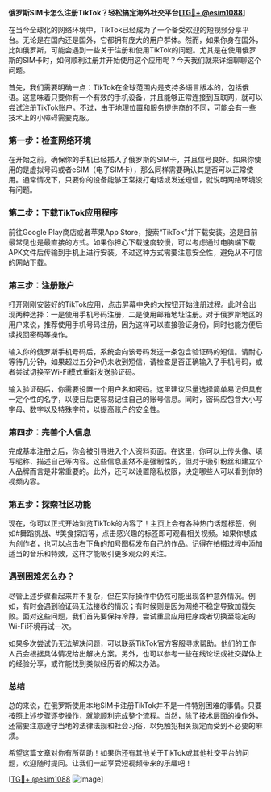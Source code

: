 **俄罗斯SIM卡怎么注册TikTok？轻松搞定海外社交平台[[TG💪+ @esim1088](https://t.me/s/esim1088)]**

在当今全球化的网络环境中，TikTok已经成为了一个备受欢迎的短视频分享平台。无论是在国内还是国外，它都拥有庞大的用户群体。然而，如果你身在国外，比如俄罗斯，可能会遇到一些关于注册和使用TikTok的问题。尤其是在使用俄罗斯的SIM卡时，如何顺利注册并开始使用这个应用呢？今天我们就来详细聊聊这个问题。

首先，我们需要明确一点：TikTok在全球范围内是支持多语言版本的，包括俄语。这意味着只要你有一个有效的手机设备，并且能够正常连接到互联网，就可以尝试注册TikTok账户。不过，由于地理位置和服务提供商的不同，可能会有一些技术上的小障碍需要克服。

### 第一步：检查网络环境

在开始之前，确保你的手机已经插入了俄罗斯的SIM卡，并且信号良好。如果你使用的是虚拟号码或者eSIM（电子SIM卡），那么同样需要确认其是否可以正常使用。通常情况下，只要你的设备能够正常拨打电话或发送短信，就说明网络环境没有问题。

### 第二步：下载TikTok应用程序

前往Google Play商店或者苹果App Store，搜索“TikTok”并下载安装。这是目前最常见也是最直接的方式。如果你担心下载速度较慢，可以考虑通过电脑端下载APK文件后传输到手机上进行安装。不过这种方式需要注意安全性，避免从不可信的网站下载。

### 第三步：注册账户

打开刚刚安装好的TikTok应用，点击屏幕中央的大按钮开始注册过程。此时会出现两种选择：一是使用手机号码注册，二是使用邮箱地址注册。对于俄罗斯地区的用户来说，推荐使用手机号码注册，因为这样可以直接验证身份，同时也能方便后续找回密码等操作。

输入你的俄罗斯手机号码后，系统会向该号码发送一条包含验证码的短信。请耐心等待几分钟，如果超过五分钟仍未收到短信，请检查是否正确输入了手机号码，或者尝试切换至Wi-Fi模式重新发送验证码。

输入验证码后，你需要设置一个用户名和密码。这里建议尽量选择简单易记但具有一定个性的名字，以便日后更容易记住自己的账号信息。同时，密码应包含大小写字母、数字以及特殊字符，以提高账户的安全性。

### 第四步：完善个人信息

完成基本注册之后，你会被引导进入个人资料页面。在这里，你可以上传头像、填写昵称、描述自己等内容。这些信息虽然不是强制性的，但对于吸引粉丝和建立个人品牌而言是非常重要的。此外，还可以设置隐私权限，决定哪些人可以看到你的视频内容。

### 第五步：探索社区功能

现在，你可以正式开始浏览TikTok的内容了！主页上会有各种热门话题标签，例如#舞蹈挑战、#美食探店等，点击感兴趣的标签即可观看相关视频。如果你想成为创作者，也可以点击右下角的加号图标发布自己的作品。记得在拍摄过程中添加适当的音乐和特效，这样才能吸引更多观众的关注。

### 遇到困难怎么办？

尽管上述步骤看起来并不复杂，但在实际操作中仍然可能出现各种意外情况。例如，有时会遇到验证码无法接收的情况；有时候则是因为网络不稳定导致加载失败。面对这些问题，我们首先要保持冷静，尝试重启应用程序或者切换至稳定的Wi-Fi环境再试一次。

如果多次尝试仍无法解决问题，可以联系TikTok官方客服寻求帮助。他们的工作人员会根据具体情况给出解决方案。另外，也可以参考一些在线论坛或社交媒体上的经验分享，或许能找到类似经历者的解决办法。

### 总结

总的来说，在俄罗斯使用本地SIM卡注册TikTok并不是一件特别困难的事情。只要按照上述步骤逐步操作，就能顺利完成整个流程。当然，除了技术层面的操作外，还需要注意遵守当地的法律法规和社会习俗，以免触犯相关规定而受到不必要的麻烦。

希望这篇文章对你有所帮助！如果你还有其他关于TikTok或其他社交平台的问题，欢迎随时提问。让我们一起享受短视频带来的乐趣吧！

[[TG💪+ @esim1088](https://t.me/s/esim1088) ![Image](https://i.postimg.cc/4NQfJmqS/Snipaste-2025-05-13-00-14-12.png)]